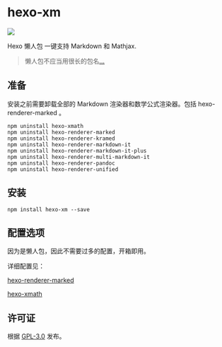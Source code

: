 # hexo-xm

[![](https://img.shields.io/npm/v/hexo-xm.svg?style=flat-square)](https://www.npmjs.com/package/hexo-xm)

Hexo 懒人包 一键支持 Markdown 和 Mathjax.

> 懒人包不应当用很长的包名[…](https://www.npmjs.com/package/hexo-renderer-marked-xmath)


## 准备

安装之前需要卸载全部的 Markdown 渲染器和数学公式渲染器。包括 hexo-renderer-marked 。

```shell
npm uninstall hexo-xmath
npm uninstall hexo-renderer-marked
npm uninstall hexo-renderer-kramed
npm uninstall hexo-renderer-markdown-it
npm uninstall hexo-renderer-markdown-it-plus
npm uninstall hexo-renderer-multi-markdown-it
npm uninstall hexo-renderer-pandoc
npm uninstall hexo-renderer-unified
```


## 安装

```shell
npm install hexo-xm --save
```


## 配置选项

因为是懒人包，因此不需要过多的配置，开箱即用。

详细配置见：

[hexo-renderer-marked](https://github.com/hexojs/hexo-renderer-marked) 

[hexo-xmath](https://github.com/MHuiG/hexo-xmath/)


## 许可证

根据 [GPL-3.0](https://github.com/MHuiG/hexo-xmath/blob/main/LICENSE) 发布。
